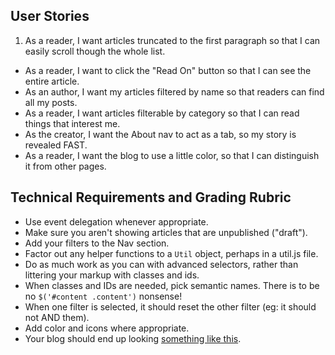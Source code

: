 
## User Stories
  1. As a reader, I want articles truncated to the first paragraph so that I can easily scroll though the whole list.
  - As a reader, I want to click the "Read On" button so that I can see the entire article.
  - As an author, I want my articles filtered by name so that readers can find all my posts.
  - As a reader, I want articles filterable by category so that I can read things that interest me.
  - As the creator, I want the About nav to act as a tab, so my story is revealed FAST.
  - As a reader, I want the blog to use a little color, so that I can distinguish it from other pages.

## Technical Requirements and Grading Rubric
  - Use event delegation whenever appropriate.
  - Make sure you aren't showing articles that are unpublished ("draft").
  - Add your filters to the Nav section.
  - Factor out any helper functions to a `Util` object, perhaps in a util.js file.
  - Do as much work as you can with advanced selectors, rather than littering your markup with classes and ids.
  - When classes and IDs are needed, pick semantic names. There is to be no `$('#content .content')` nonsense!
  - When one filter is selected, it should reset the other filter (eg: it should not AND them).
  - Add color and icons where appropriate.
  - Your blog should end up looking [something like this](http://hijk.it/image/1C3V1S1r3H1n/Screen%20Shot%202015-11-23%20at%2012.21.45%20PM.png).
